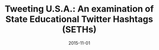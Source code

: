 ---
types: ["publication"]
date: 2015-11-01
layout: publication
publication_types: "conference presentation"
title: "Tweeting U.S.A.: An examination of State Educational Twitter Hashtags (SETHs)"
co-authors: ["Josh Rosenberg","Sarah Keenan-Lechel","Matt Koehler"]
outlets: ["Association for Educational Communications and Technology"]
projects: [""]
topics: ["pedagogy","TPACK"]
methods: ["qualitative coding"]
link: ""
link_type: "" 
summary: ""
citation: "<strong>Greenhalgh</strong>, S. P., Rosenberg, J. M., Keenan, S., & Koehler, M. J. (2015, November). <em>An investigation of the use of digital portfolios for understanding educators' technology knowledge.</em> Paper presented at the Association for Educational Communications and Technology International Convention."
---